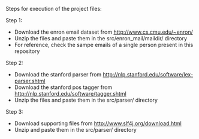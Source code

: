Steps for execution of the project files:

Step 1:
 - Download the enron email dataset from http://www.cs.cmu.edu/~enron/
 - Unzip the files and paste them in the src/enron_mail/maildir/ directory
 - For reference, check the sampe emails of a single person present in this repository
 
Step 2:
 - Download the stanford parser from http://nlp.stanford.edu/software/lex-parser.shtml
 - Download the stanford pos tagger from http://nlp.stanford.edu/software/tagger.shtml
 - Unzip the files and paste them in the src/parser/ directory

Step 3:
 - Download supporting files from http://www.slf4j.org/download.html
 - Unzip and paste them in the src/parser/ directory

